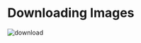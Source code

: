 # Downloading Images
![download](https://user-images.githubusercontent.com/59437039/90331667-27c5f180-df6b-11ea-8078-3e213c8d285c.jpg)
